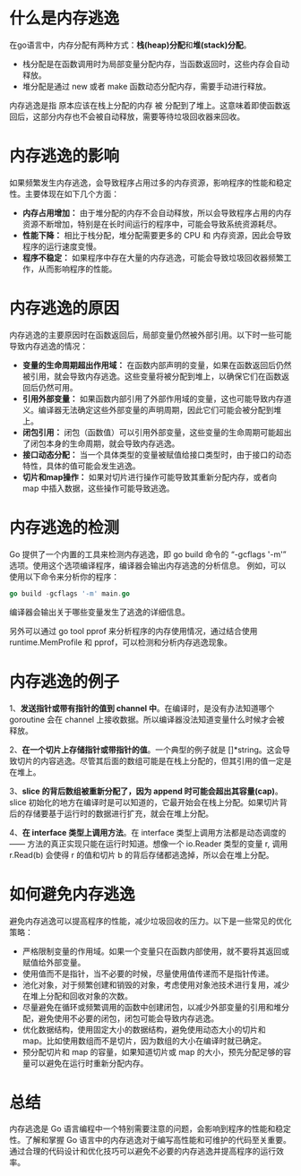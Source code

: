 # 什么是内存逃逸
在go语言中，内存分配有两种方式：**栈(heap)分配**和**堆(stack)分配**。
- 栈分配是在函数调用时为局部变量分配内存，当函数返回时，这些内存会自动释放。
- 堆分配是通过 new 或者 make 函数动态分配内存，需要手动进行释放。

内存逃逸是指 原本应该在栈上分配的内存 被 分配到了堆上。这意味着即使函数返回后，这部分内存也不会被自动释放，需要等待垃圾回收器来回收。

# 内存逃逸的影响
如果频繁发生内存逃逸，会导致程序占用过多的内存资源，影响程序的性能和稳定性。主要体现在如下几个方面：

- **内存占用增加：** 由于堆分配的内存不会自动释放，所以会导致程序占用的内存资源不断增加，特别是在长时间运行的程序中，可能会导致系统资源耗尽。
- **性能下降：** 相比于栈分配，堆分配需要更多的 CPU 和 内存资源，因此会导致程序的运行速度变慢。
- **程序不稳定：** 如果程序中存在大量的内存逃逸，可能会导致垃圾回收器频繁工作，从而影响程序的性能。

# 内存逃逸的原因
内存逃逸的主要原因时在函数返回后，局部变量仍然被外部引用。以下时一些可能导致内存逃逸的情况：

- **变量的生命周期超出作用域：** 在函数内部声明的变量，如果在函数返回后仍然被引用，就会导致内存逃逸。这些变量将被分配到堆上，以确保它们在函数返回后仍然可用。
- **引用外部变量：** 如果函数内部引用了外部作用域的变量，这也可能导致内存道义。编译器无法确定这些外部变量的声明周期，因此它们可能会被分配到堆上。
- **闭包引用：** 闭包（函数值）可以引用外部变量，这些变量的生命周期可能超出了闭包本身的生命周期，就会导致内存逃逸。
- **接口动态分配：** 当一个具体类型的变量被赋值给接口类型时，由于接口的动态特性，具体的值可能会发生逃逸。
- **切片和map操作：** 如果对切片进行操作可能导致其重新分配内存，或者向 map 中插入数据，这些操作可能导致逃逸。

# 内存逃逸的检测
Go 提供了一个内置的工具来检测内存逃逸，即 go build 命令的 “-gcflags '-m'” 选项。使用这个选项编译程序，编译器会输出内存逃逸的分析信息。
例如，可以使用以下命令来分析你的程序：
```go
go build -gcflags '-m' main.go
```
编译器会输出关于哪些变量发生了逃逸的详细信息。

另外可以通过 go tool pprof 来分析程序的内存使用情况，通过结合使用runtime.MemProfile 和 pprof，可以检测和分析内存逃逸现象。
# 内存逃逸的例子
1、**发送指针或带有指针的值到 channel 中**。在编译时，是没有办法知道哪个 goroutine 会在 channel 上接收数据。所以编译器没法知道变量什么时候才会被释放。

2、**在一个切片上存储指针或带指针的值**。一个典型的例子就是 []*string。这会导致切片的内容逃逸。尽管其后面的数组可能是在栈上分配的，但其引用的值一定是在堆上。

3、**slice 的背后数组被重新分配了，因为 append 时可能会超出其容量(cap)**。slice 初始化的地方在编译时是可以知道的，它最开始会在栈上分配。如果切片背后的存储要基于运行时的数据进行扩充，就会在堆上分配。

4、**在 interface 类型上调用方法**。在 interface 类型上调用方法都是动态调度的 —— 方法的真正实现只能在运行时知道。想像一个 io.Reader 类型的变量 r, 调用 r.Read(b) 会使得 r 的值和切片 b 的背后存储都逃逸掉，所以会在堆上分配。

# 如何避免内存逃逸
避免内存逃逸可以提高程序的性能，减少垃圾回收的压力。以下是一些常见的优化策略：

- 严格限制变量的作用域。如果一个变量只在函数内部使用，就不要将其返回或赋值给外部变量。
- 使用值而不是指针，当不必要的时候，尽量使用值传递而不是指针传递。
- 池化对象，对于频繁创建和销毁的对象，考虑使用对象池技术进行复用，减少在堆上分配和回收对象的次数。
- 尽量避免在循环或频繁调用的函数中创建闭包，以减少外部变量的引用和堆分配，避免使用不必要的闭包，闭包可能会导致内存逃逸。
- 优化数据结构，使用固定大小的数据结构，避免使用动态大小的切片和 map。比如使用数组而不是切片，因为数组的大小在编译时就已确定。
- 预分配切片和 map 的容量，如果知道切片或 map 的大小，预先分配足够的容量可以避免在运行时重新分配内存。
# 总结
内存逃逸是 Go 语言编程中一个特别需要注意的问题，会影响到程序的性能和稳定性。了解和掌握 Go 语言中的内存逃逸对于编写高性能和可维护的代码至关重要。通过合理的代码设计和优化技巧可以避免不必要的内存逃逸并提高程序的运行效率。
